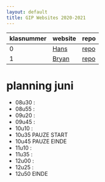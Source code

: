 ```yaml
---
layout: default
title: GIP Websites 2020-2021
---
```


| klasnummer | website | repo |
|---|---|---|
| 0 | [Hans](http://vbrh-immalle.github.io/) | [repo](https://github.com/vbrh-immalle/vbrh-immalle.github.io) |
| 1 | [Bryan](https://bryanb-immalle.github.io/GipWebsite/) | [repo](https://github.com/BryanB-immalle/GipWebsite) |


# planning juni

- 08u30 : 
- 08u55 : 
- 09u20 : 
- 09u45 : 
- 10u10 : 
- 10u35 PAUZE START
- 10u45 PAUZE EINDE
- 11u10 : 
- 11u35 : 
- 12u00 : 
- 12u25 : 
- 12u50 EINDE
